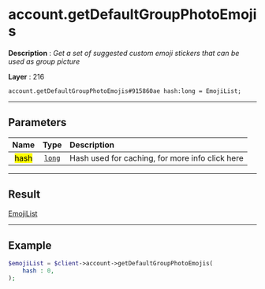 # account.getDefaultGroupPhotoEmojis

**Description** : *Get a set of suggested custom emoji stickers that can be used as group picture*

**Layer** : 216

```tl
account.getDefaultGroupPhotoEmojis#915860ae hash:long = EmojiList;
```

---

## Parameters

| Name | Type | Description |
| :---: | :---: | :--- |
| <mark>hash</mark> | [`long`](type/long) | Hash used for caching, for more info click here |

---

## Result

[EmojiList](type/EmojiList)

---

## Example

```php
$emojiList = $client->account->getDefaultGroupPhotoEmojis(
	hash : 0,
);
```